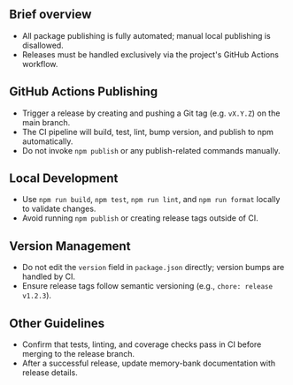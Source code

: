 ## Brief overview
- All package publishing is fully automated; manual local publishing is disallowed.  
- Releases must be handled exclusively via the project's GitHub Actions workflow.

## GitHub Actions Publishing
- Trigger a release by creating and pushing a Git tag (e.g. `vX.Y.Z`) on the main branch.  
- The CI pipeline will build, test, lint, bump version, and publish to npm automatically.  
- Do not invoke `npm publish` or any publish-related commands manually.

## Local Development
- Use `npm run build`, `npm test`, `npm run lint`, and `npm run format` locally to validate changes.  
- Avoid running `npm publish` or creating release tags outside of CI.

## Version Management
- Do not edit the `version` field in `package.json` directly; version bumps are handled by CI.  
- Ensure release tags follow semantic versioning (e.g., `chore: release v1.2.3`).

## Other Guidelines
- Confirm that tests, linting, and coverage checks pass in CI before merging to the release branch.  
- After a successful release, update memory-bank documentation with release details.
